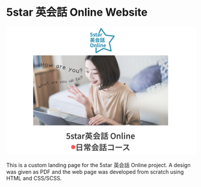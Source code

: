 # 5star 英会話 Online Website

![5star 英会話 Online Website screenshot](/eikaiwaonline-website.png "5star 英会話 Online Website screenshot")

This is a custom landing page for the 5star 英会話 Online project. A design was given as PDF and the web page was developed from scratch using HTML and CSS/SCSS.
